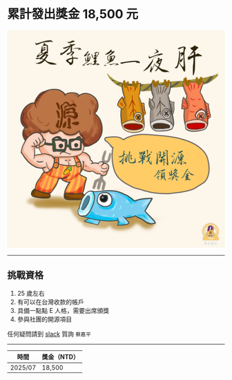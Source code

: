 # 累計發出獎金 18,500 元

![logo](./logo.png)

---
## 挑戰資格

1. 25 歲左右 
2. 有可以在台灣收款的帳戶 
3. 具備一點點 E 人格，需要出席頒獎
4. 參與社團的開源項目

任何疑問請到 [slack](https://opensource4you.tw/slack/join) 質詢 `蔡嘉平`

---

| 時間      | 獎金（NTD） |
| ------- | ------- |
| 2025/07 | 18,500  |
